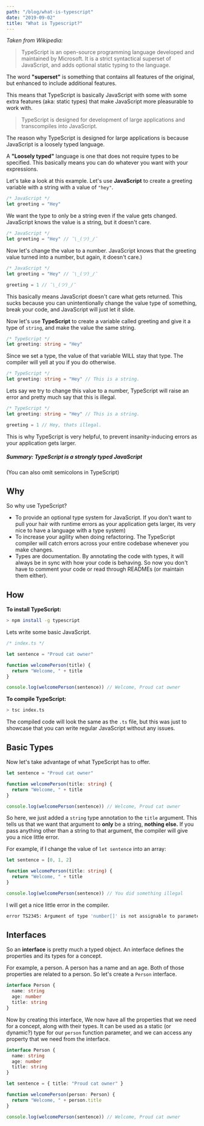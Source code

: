 ```yaml
---
path: "/blog/what-is-typescript"
date: "2019-09-02"
title: "What is Typescript?"
---
```


_Taken from Wikipedia:_

> TypeScript is an open-source programming language developed and maintained by Microsoft.
> It is a strict syntactical superset of JavaScript, and adds optional static typing to the language.

The word **"superset"** is something that contains all features of the original, but enhanced to include additional features.

This means that TypeScript is basically JavaScript with some with some extra features (aka: static types) that make JavaScript more pleasurable to work with.

> TypeScript is designed for development of large applications and transcompiles into JavaScript.

The reason why TypeScript is designed for large applications is because JavaScript is a loosely typed language.

A **"Loosely typed"** language is one that does not require types to be specified. This basically means you can do whatever you want with your expressions.

Let's take a look at this example. Let's use **JavaScript** to create a greeting variable with a string with a value of `"hey"`.

```javascript
/* JavaScript */
let greeting = "Hey"
```

We want the type to only be a string even if the value gets changed. JavaScript knows the value is a string, but it doesn't care.

```javascript
/* JavaScript */
let greeting = "Hey" // ¯\_(ツ)_/¯
```

Now let's change the value to a number. JavaScript knows that the greeting value turned into a number, but again, it doesn't care.)

```javascript
/* JavaScript */
let greeting = "Hey" // ¯\_(ツ)_/¯

greeting = 1 // ¯\_(ツ)_/¯
```

This basically means JavaScript doesn't care what gets returned. This sucks because you can unintentionally change the value type of something, break your code, and JavaScript will just let it slide.

Now let's use **TypeScript** to create a variable called greeting and give it a type of `string`, and make the value the same string.

```typescript
/* TypeScript */
let greeting: string = "Hey"
```

Since we set a type, the value of that variable WILL stay that type. The compiler will yell at you if you do otherwise.

```typescript
/* TypeScript */
let greeting: string = "Hey" // This is a string.
```

Lets say we try to change this value to a number, TypeScript will raise an error and pretty much say that this is illegal.

```typescript
/* TypeScript */
let greeting: string = "Hey" // This is a string.

greeting = 1 // Hey, thats illegal.
```

This is why TypeScript is very helpful, to prevent insanity-inducing errors as your application gets larger.

##### _Summary:_ TypeScript is a strongly typed JavaScript

(You can also omit semicolons in TypeScript)

## Why

So why use TypeScript?

- To provide an optional type system for JavaScript. If you don't want to pull your hair with runtime errors as your application gets larger, its very nice to have a language with a type system)
- To increase your agility when doing refactoring. The TypeScript compiler will catch errors across your entire codebase whenever you make changes.
- Types are documentation. By annotating the code with types, it will always be in sync with how your code is behaving. So now you don't have to comment your code or read through READMEs (or maintain them either).

## How

**To install TypeScript:**

```zsh
> npm install -g typescript
```

Lets write some basic JavaScript.

```typescript
/* index.ts */

let sentence = "Proud cat owner"

function welcomePerson(title) {
  return "Welcome, " + title
}

console.log(welcomePerson(sentence)) // Welcome, Proud cat owner
```

**To compile TypeScript:**

```zsh
> tsc index.ts
```

The compiled code will look the same as the `.ts` file, but this was just to showcase that you can write regular JavaScript without any issues.

## Basic Types

Now let's take advantage of what TypeScript has to offer.

```typescript
let sentence = "Proud cat owner"

function welcomePerson(title: string) {
  return "Welcome, " + title
}

console.log(welcomePerson(sentence)) // Welcome, Proud cat owner
```

So here, we just added a `string` type annotation to the `title` argument. This tells us that we want that argument to **only** be a string, **nothing else.** If you pass anything other than a string to that argument, the compiler will give you a nice little error.

For example, if I change the value of `let sentence` into an array:

```typescript
let sentence = [0, 1, 2]

function welcomePerson(title: string) {
  return "Welcome, " + title
}

console.log(welcomePerson(sentence)) // You did something illegal
```

I will get a nice little error in the compiler.

```zsh
error TS2345: Argument of type 'number[]' is not assignable to parameter of type 'string'.
```

## Interfaces

So an **interface** is pretty much a typed object. An interface defines the properties and its types for a concept.

For example, a person. A person has a name and an age. Both of those properties are related to a person. So let's create a `Person` interface.

```typescript
interface Person {
  name: string
  age: number
  title: string
}
```

Now by creating this interface, We now have all the properties that we need for a concept, along with their types. It can be used as a static (or dynamic?) type for our `person` function parameter, and we can access any property that we need from the interface.

```typescript
interface Person {
  name: string
  age: number
  title: string
}

let sentence = { title: "Proud cat owner" }

function welcomePerson(person: Person) {
  return "Welcome, " + person.title
}

console.log(welcomePerson(sentence)) // Welcome, Proud cat owner
```
